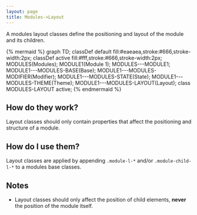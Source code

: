 ```yaml
---
layout: page
title: Modules->Layout
---
```


A modules layout classes define the positioning and layout of the module and its children.

{% mermaid %}
graph TD;
  classDef default fill:#eaeaea,stroke:#666,stroke-width:2px;
  classDef active fill:#fff,stroke:#666,stroke-width:2px;
  MODULES(Modules);
  MODULE1(Module 1);
  MODULES---MODULE1;
  MODULE1---MODULES-BASE(Base);
  MODULE1---MODULES-MODIFIER(Modifier);
  MODULE1---MODULES-STATE(State);
  MODULE1---MODULES-THEME(Theme);
  MODULE1---MODULES-LAYOUT(Layout);
  class MODULES-LAYOUT active;
{% endmermaid %}

## How do they work?

Layout classes should only contain properties that affect the positioning and structure of a module.

## How do I use them?

Layout classes are applied by appending `.module-l-*` and/or `.module-child-l-*` to a modules base classes.

## Notes

- Layout classes should only affect the position of child elements, **never** the position of the module itself.

